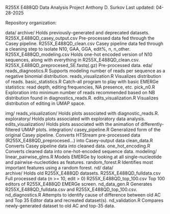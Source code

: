 R255X E488QD Data Analysis Project
Anthony D. Surkov
Last updated: 04-28-2025


Repository organization:

data/
	archive/					Holds previously-generated and deprecated datasets.
	R255X_E488QD_casey_output.csv			Pre-processed data fed through the Casey pipeline.
	R255X_E488QD_clean.csv				Casey pipeline data fed through a cleaning step to isolate N10, GAA, GGA, edit%, n, n_other.
	R255X_E488QD_modeling.csv			Holds one-hot encoded version of N10 sequences, along with everything in R255X_E488QD_clean.csv.
	R255X_E488QD_preprocesed_SE.fastq(.gz)  	Pre-processed data.
eda/
	reads_diagnostics.R				Supports modeling number of reads per sequence as a negative binomial distribution.
	reads_visualization.R				Visualizes distribution of reads.
	basic_statistics.R				Catch-all program to play with basic EMERGe statistics: read depth, editing frequencies, NA presence, etc.
	pick_n0.R					Exploration into minimum number of reads recommended based on NB distribution found in diagnostics_reads.R.
	edits_visualization.R				Visualizes distribution of editing in UMAP space.

img/
	reads_visualization/				Holds plots associated with diagnostic_reads.R.
	exploratory/					Holds plots associated with exploratory data analysis.
	edits_visualization/					Holds plots associated with the animation of differently-filtered UMAP plots.
integration/
	casey_pipeline.R				Generalized form of the original Casey pipeline. Converts HTStream pre-processed data (R255X_E488QD_preprocesed...) into Casey-output data
	clean_data.R					Converts Casey pipeline data into cleaned data.
	one_hot_encoding.R				Converts cleaned data into one-hot-encoded sequence data.
modeling/
	linear_pairwise_glms.R				Models EMERGe by looking at all single-nucleotide and pairwise-nucleotides as features.
	random_forest.R					Identifies most important features using a random forest.
nd/
	data/	
			archive/			Holds old R255X_E488QD datasets.
			R255X_E488QD_fulldata.csv	Full processed data (n >= 10, edit > 0)
			R255X_E488QD_top_100.csv	Top 100 editors of R255X_E488QD EMERGe screen.
	nd_data_gen.R					Generates R255X_E488QD_fulldata.csv and R255X_E488QD_top_100.csv.
	nd_diagnostics.R				Attempts to identify cause of difference between old AC and Top 35 Editor data and recreated dataset(s).
	nd_validation.R					Compares newly-generated dataset to old AC and top-35 data.